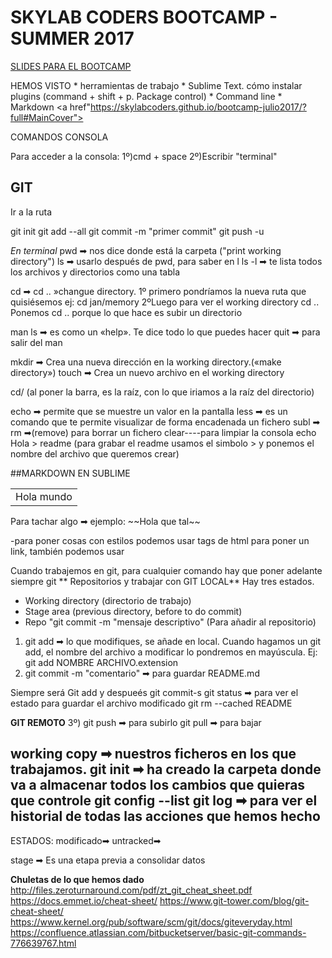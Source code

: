 <h1>SKYLAB CODERS BOOTCAMP - SUMMER 2017</h1>

<a href="https://skylabcoders.github.io/bootcamp-julio2017/">SLIDES PARA EL BOOTCAMP</a>




HEMOS VISTO
    * herramientas de trabajo
    * Sublime Text. cómo instalar plugins (command + shift + p. Package control)
    * Command line
    * Markdown <a href"https://skylabcoders.github.io/bootcamp-julio2017/?full#MainCover"></a>


COMANDOS CONSOLA 


Para acceder a la consola:
1º)cmd + space
2º)Escribir "terminal"

## GIT
Ir a la ruta

git init
git add --all
git commit -m "primer commit"
git push -u





*En terminal*
pwd ➡ nos dice donde está la carpeta ("print working directory")
ls ➡ usarlo después de pwd, para saber en l
ls -l ➡ te lista todos los archivos y directorios como una tabla 

cd ➡ cd .. »changue directory. 
1º primero pondríamos la nueva ruta que quisiésemos
ej: cd jan/memory
2ºLuego para ver el working directory 
cd ..
Ponemos cd .. porque lo que hace es subir un directorio  

man ls ➡ es como un «help». Te dice todo lo que puedes hacer
quit ➡ para salir del man


mkdir ➡ Crea una nueva dirección en la working directory.(«make directory»)
touch ➡ Crea un nuevo archivo en el working directory

cd/ (al poner la barra, es la raíz, con lo que iriamos a la raíz del directorio)


echo ➡ permite que se muestre un valor en la pantalla
less ➡ es un comando que te permite visualizar de forma encadenada un fichero
subl ➡
rm ➡(remove) para borrar un fichero
clear----para limpiar la consola
echo Hola > readme  (para grabar el readme usamos el simbolo > y ponemos el nombre del archivo que queremos crear)










##MARKDOWN EN SUBLIME
<table><td>Hola mundo</td></table>
Para tachar algo ➡ ejemplo: 
~~Hola que tal~~



-para poner cosas con estilos podemos usar tags de html
para poner un link, también podemos usar






Cuando trabajemos en git, para cualquier comando hay que poner adelante siempre git
** Repositorios y trabajar con GIT LOCAL**
Hay tres estados.

* Working directory (directorio de trabajo)
* Stage area (previous directory, before to do commit)
* Repo "git commit -m "mensaje descriptivo" (Para añadir al repositorio)



1) git add ➡ lo que modifiques, se añade en local. Cuando hagamos un git add, el nombre del archivo a modificar lo pondremos en mayúscula. 
Ej: git add NOMBRE ARCHIVO.extension
2) git commit -m  "comentario" ➡ para guardar
README.md 

Siempre será Git add y despueés git commit-s
git status ➡ para ver el estado
para guardar el archivo modificado git rm --cached README


**GIT REMOTO**
3º) git push ➡ para subirlo
git pull ➡ para bajar



working copy ➡ nuestros ficheros en los que trabajamos.
git init ➡ ha creado la carpeta donde va a almacenar todos los cambios que quieras que controle
git config --list
git log ➡ para ver el historial de todas las acciones que hemos hecho
-------
ESTADOS: 
modificado➡ 
untracked➡



stage ➡ Es una etapa previa a consolidar datos




**Chuletas de lo que hemos dado**
http://files.zeroturnaround.com/pdf/zt_git_cheat_sheet.pdf
https://docs.emmet.io/cheat-sheet/
https://www.git-tower.com/blog/git-cheat-sheet/
https://www.kernel.org/pub/software/scm/git/docs/giteveryday.html
https://confluence.atlassian.com/bitbucketserver/basic-git-commands-776639767.html

